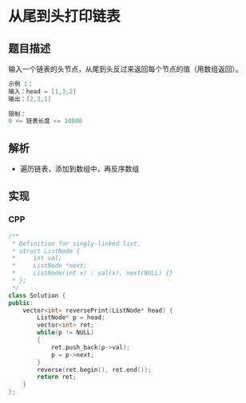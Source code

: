 # 从尾到头打印链表

## 题目描述
输入一个链表的头节点，从尾到头反过来返回每个节点的值（用数组返回）。

```c
示例 1：
输入：head = [1,3,2]
输出：[2,3,1]
 
限制：
0 <= 链表长度 <= 10000
```

## 解析
- 遍历链表，添加到数组中，再反序数组

## 实现
### CPP
```C++
/**
 * Definition for singly-linked list.
 * struct ListNode {
 *     int val;
 *     ListNode *next;
 *     ListNode(int x) : val(x), next(NULL) {}
 * };
 */
class Solution {
public:
    vector<int> reversePrint(ListNode* head) {
        ListNode* p = head;
        vector<int> ret;
        while(p != NULL)
        {
            ret.push_back(p->val);
            p = p->next;
        }
        reverse(ret.begin(), ret.end());
        return ret;
    }
};
```